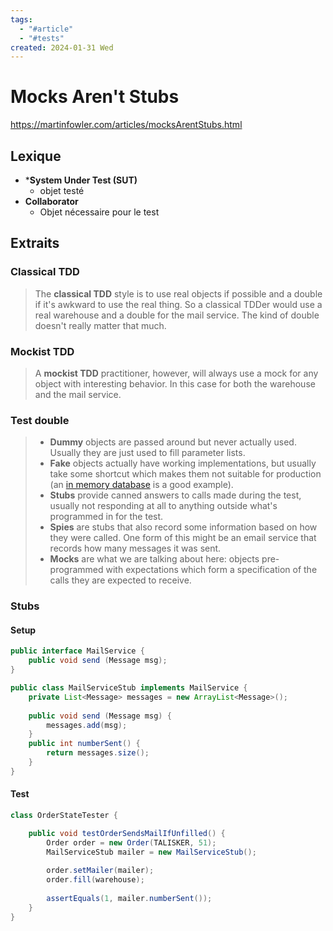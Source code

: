 ```yaml
---
tags:
  - "#article"
  - "#tests"
created: 2024-01-31 Wed
---
```


# Mocks Aren't Stubs

https://martinfowler.com/articles/mocksArentStubs.html

## Lexique

* ***System Under Test (SUT)**
	* objet testé
* **Collaborator**
	* Objet nécessaire pour le test
## Extraits

### Classical TDD
> The **classical TDD** style is to use real objects if possible and a double if it's awkward to use the real thing. So a classical TDDer would use a real warehouse and a double for the mail service. The kind of double doesn't really matter that much. 
### Mockist TDD
>A **mockist TDD** practitioner, however, will always use a mock for any object with interesting behavior. In this case for both the warehouse and the mail service.

### Test double
> - **Dummy** objects are passed around but never actually used. Usually they are just used to fill parameter lists.
> - **Fake** objects actually have working implementations, but usually take some shortcut which makes them not suitable for production (an [in memory database](https://martinfowler.com/bliki/InMemoryTestDatabase.html) is a good example).
> - **Stubs** provide canned answers to calls made during the test, usually not responding at all to anything outside what's programmed in for the test.
> - **Spies** are stubs that also record some information based on how they were called. One form of this might be an email service that records how many messages it was sent.
> - **Mocks** are what we are talking about here: objects pre-programmed with expectations which form a specification of the calls they are expected to receive.

### Stubs
#### Setup
```Java
public interface MailService {
	public void send (Message msg);
}

public class MailServiceStub implements MailService {
	private List<Message> messages = new ArrayList<Message>();
	
	public void send (Message msg) {
		messages.add(msg);
	}
	public int numberSent() {
		return messages.size();
	}
}
```
#### Test
```Java
class OrderStateTester {

	public void testOrderSendsMailIfUnfilled() {
		Order order = new Order(TALISKER, 51);
		MailServiceStub mailer = new MailServiceStub();
		
		order.setMailer(mailer);
		order.fill(warehouse);
		
		assertEquals(1, mailer.numberSent());
	}
}
```
